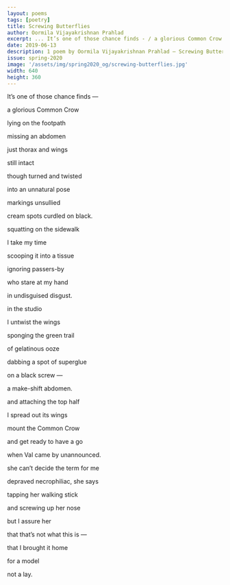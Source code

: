 ```yaml
---
layout: poems
tags: [poetry]
title: Screwing Butterflies
author: Oormila Vijayakrishnan Prahlad
excerpt: ... It’s one of those chance finds - / a glorious Common Crow / lying on the footpath / missing an abdomen ...
date: 2019-06-13
description: 1 poem by Oormila Vijayakrishnan Prahlad – Screwing Butterflies
issue: spring-2020
image: '/assets/img/spring2020_og/screwing-butterflies.jpg'
width: 640
height: 360
---
```


<div class="stanza">
<p class="poemline">It’s one of those chance finds &mdash;</p>
<p class="poemline">a glorious Common Crow</p>
<p class="poemline">lying on the footpath</p>
<p class="poemline">missing an abdomen</p>
<p class="poemline">just thorax and wings</p>
<p class="poemline">still intact</p>
<p class="poemline">though turned and twisted</p>
<p class="poemline">into an unnatural pose</p>
<p class="poemline">markings unsullied</p>
<p class="poemline">cream spots curdled on black.</p>
</div>

<div class="stanza">
<p class="poemline">squatting on the sidewalk</p>
<p class="poemline">I take my time </p>
<p class="poemline">scooping it into a tissue</p>
<p class="poemline">ignoring passers-by </p>
<p class="poemline">who stare at my hand</p>
<p class="poemline">in undisguised disgust.</p>
</div>

<div class="stanza">
<p class="poemline">in the studio</p>
<p class="poemline">I untwist the wings</p>
<p class="poemline">sponging the green trail </p>
<p class="poemline">of gelatinous ooze</p>
<p class="poemline">dabbing a spot of superglue</p>
<p class="poemline">on a black screw &mdash;</p>
<p class="poemline">a make-shift abdomen.</p>
</div>

<div class="stanza">
<p class="poemline">and attaching the top half</p>
<p class="poemline">I spread out its wings</p>
<p class="poemline">mount the Common Crow</p>
<p class="poemline">and get ready to have a go</p>
<p class="poemline">when Val came by unannounced.</p>
</div>

<div class="stanza">
<p class="poemline">she can’t decide the term for me</p>
<p class="poemline">depraved necrophiliac, she says</p>
<p class="poemline">tapping her walking stick </p>
<p class="poemline">and screwing up her nose</p>
<p class="poemline">but I assure her</p>
<p class="poemline">that that’s not what this is &mdash;</p>
<p class="poemline">that I brought it home </p>
<p class="poemline">for a model</p>
<p class="poemline">not a lay.</p>
</div>
